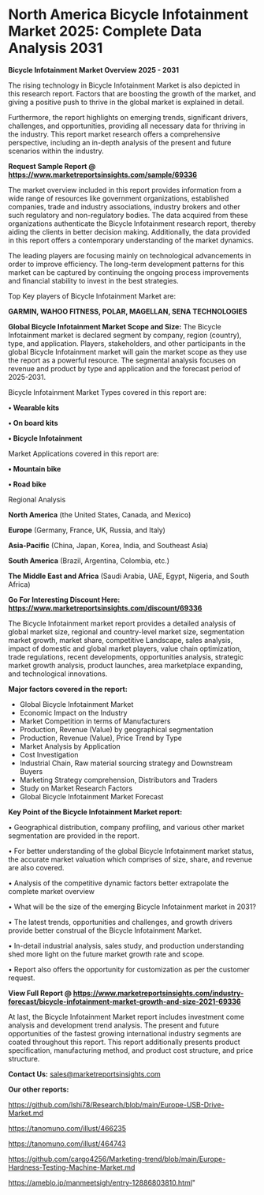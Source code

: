# North America Bicycle Infotainment Market 2025: Complete Data Analysis 2031

<Strong> Bicycle Infotainment Market Overview 2025 - 2031</strong>

The rising technology in Bicycle Infotainment Market is also depicted in this research report. Factors that are boosting the growth of the market, and giving a positive push to thrive in the global market is explained in detail.

Furthermore, the report highlights on emerging trends, significant drivers, challenges, and opportunities, providing all necessary data for thriving in the industry. This report market research offers a comprehensive perspective, including an in-depth analysis of the present and future scenarios within the industry.

<strong>Request Sample Report @ <a href=https://www.marketreportsinsights.com/sample/69336>https://www.marketreportsinsights.com/sample/69336</a></strong>

The market overview included in this report provides information from a wide range of resources like government organizations, established companies, trade and industry associations, industry brokers and other such regulatory and non-regulatory bodies. The data acquired from these organizations authenticate the Bicycle Infotainment research report, thereby aiding the clients in better decision making. Additionally, the data provided in this report offers a contemporary understanding of the market dynamics.

The leading players are focusing mainly on technological advancements in order to improve efficiency. The long-term development patterns for this market can be captured by continuing the ongoing process improvements and financial stability to invest in the best strategies.

Top Key players of Bicycle Infotainment Market are:

<strong>GARMIN, WAHOO FITNESS, POLAR, MAGELLAN, SENA TECHNOLOGIES</strong>

<strong><b>Global Bicycle Infotainment Market Scope and Size:</b></strong>
The Bicycle Infotainment market is declared segment by company, region (country), type, and application. Players, stakeholders, and other participants in the global Bicycle Infotainment market will gain the market scope as they use the report as a powerful resource. The segmental analysis focuses on revenue and product by type and application and the forecast period of 2025-2031.

Bicycle Infotainment Market Types covered in this report are:

<strong>• Wearable kits

• On board kits

• Bicycle Infotainment</strong>

Market Applications covered in this report are:

<strong>• Mountain bike

• Road bike</strong> 

Regional Analysis

<strong>North America</strong> (the United States, Canada, and Mexico)

<strong>Europe</strong> (Germany, France, UK, Russia, and Italy)

<strong>Asia-Pacific</strong> (China, Japan, Korea, India, and Southeast Asia)

<strong>South America</strong> (Brazil, Argentina, Colombia, etc.)

<strong>The Middle East and Africa</strong> (Saudi Arabia, UAE, Egypt, Nigeria, and South Africa)

<strong>Go For Interesting Discount Here: <a href=https://www.marketreportsinsights.com/discount/69336>https://www.marketreportsinsights.com/discount/69336</a></strong>

The Bicycle Infotainment market report provides a detailed analysis of global market size, regional and country-level market size, segmentation market growth, market share, competitive Landscape, sales analysis, impact of domestic and global market players, value chain optimization, trade regulations, recent developments, opportunities analysis, strategic market growth analysis, product launches, area marketplace expanding, and technological innovations.

<strong><b>Major factors covered in the report:</b></strong>
<ul>
  <li>Global Bicycle Infotainment Market </li>
  <li>Economic Impact on the Industry</li>
  <li>Market Competition in terms of Manufacturers</li>
  <li>Production, Revenue (Value) by geographical segmentation</li>
  <li>Production, Revenue (Value), Price Trend by Type</li>
  <li>Market Analysis by Application</li>
  <li>Cost Investigation</li>
  <li>Industrial Chain, Raw material sourcing strategy and Downstream Buyers</li>
  <li>Marketing Strategy comprehension, Distributors and Traders</li>
  <li>Study on Market Research Factors</li>
  <li>Global Bicycle Infotainment Market Forecast</li>
</ul>

<strong><b>Key Point of the Bicycle Infotainment Market report:</b></strong>

• Geographical distribution, company profiling, and various other market segmentation are provided in the report.

• For better understanding of the global Bicycle Infotainment market status, the accurate market valuation which comprises of size, share, and revenue are also covered.

• Analysis of the competitive dynamic factors better extrapolate the complete market overview

• What will be the size of the emerging Bicycle Infotainment market in 2031?

• The latest trends, opportunities and challenges, and growth drivers provide better construal of the Bicycle Infotainment Market.

• In-detail industrial analysis, sales study, and production understanding shed more light on the future market growth rate and scope.

• Report also offers the opportunity for customization as per the customer request.

<strong><b>View Full Report @ <a href=https://www.marketreportsinsights.com/industry-forecast/bicycle-infotainment-market-growth-and-size-2021-69336>https://www.marketreportsinsights.com/industry-forecast/bicycle-infotainment-market-growth-and-size-2021-69336</a></b></strong>


At last, the Bicycle Infotainment Market report includes investment come analysis and development trend analysis. The present and future opportunities of the fastest growing international industry segments are coated throughout this report. This report additionally presents product specification, manufacturing method, and product cost structure, and price structure.

<strong>Contact Us:</strong>
sales@marketreportsinsights.com

<strong>Our other reports:</strong>

<a href=https://github.com/Ishi78/Research/blob/main/Europe-USB-Drive-Market.md>https://github.com/Ishi78/Research/blob/main/Europe-USB-Drive-Market.md</a>

<a href=https://tanomuno.com/illust/466235>https://tanomuno.com/illust/466235</a>

<a href=https://tanomuno.com/illust/464743>https://tanomuno.com/illust/464743</a>

<a href=https://github.com/cargo4256/Marketing-trend/blob/main/Europe-Hardness-Testing-Machine-Market.md>https://github.com/cargo4256/Marketing-trend/blob/main/Europe-Hardness-Testing-Machine-Market.md</a>

<a href=https://ameblo.jp/manmeetsigh/entry-12886803810.html>https://ameblo.jp/manmeetsigh/entry-12886803810.html</a>"
